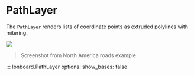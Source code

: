 # PathLayer

The `PathLayer` renders lists of coordinate points as extruded polylines with mitering.

![](../../assets/path-layer-roads.jpg)

> Screenshot from North America roads example

::: lonboard.PathLayer
    options:
      show_bases: false
